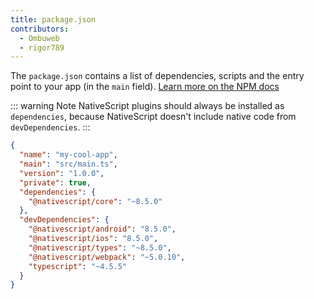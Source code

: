 ```yaml
---
title: package.json
contributors:
  - Ombuweb
  - rigor789
---
```


The `package.json` contains a list of dependencies, scripts and the entry point to your app (in the `main` field). [Learn more on the NPM docs](https://docs.npmjs.com/cli/v9/configuring-npm/package-json)

::: warning Note
NativeScript plugins should always be installed as `dependencies`, because NativeScript doesn't include native code from `devDependencies`.
:::

```json
{
  "name": "my-cool-app",
  "main": "src/main.ts",
  "version": "1.0.0",
  "private": true,
  "dependencies": {
    "@nativescript/core": "~8.5.0"
  },
  "devDependencies": {
    "@nativescript/android": "8.5.0",
    "@nativescript/ios": "8.5.0",
    "@nativescript/types": "~8.5.0",
    "@nativescript/webpack": "~5.0.10",
    "typescript": "~4.5.5"
  }
}
```
